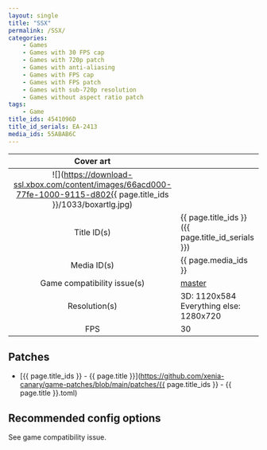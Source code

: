 ```yaml
---
layout: single
title: "SSX"
permalink: /SSX/
categories:
    - Games
    - Games with 30 FPS cap
    - Games with 720p patch
    - Games with anti-aliasing
    - Games with FPS cap
    - Games with FPS patch
    - Games with sub-720p resolution
    - Games without aspect ratio patch
tags:
    - Game
title_ids: 4541096D
title_id_serials: EA-2413
media_ids: 55ABAB6C
---
```


| Cover art                   |                                                                                        |
| :-------:                   | :-                                                                                     |
| ![](https://download-ssl.xbox.com/content/images/66acd000-77fe-1000-9115-d802{{ page.title_ids }}/1033/boxartlg.jpg) |
| Title ID(s)                 | {{ page.title_ids }} ({{ page.title_id_serials }})                                     |
| Media ID(s)                 | {{ page.media_ids }}                                                                   |
| Game compatibility issue(s) | [master](https://github.com/xenia-project/game-compatibility/issues/64)                |
| Resolution(s)               | 3D: 1120x584<br>Everything else: 1280x720                                              |
| FPS                         | 30                                                                                     |

## Patches
* [{{ page.title_ids }} - {{ page.title }}](https://github.com/xenia-canary/game-patches/blob/main/patches/{{ page.title_ids }} - {{ page.title }}.toml)

## Recommended config options
See game compatibility issue.
